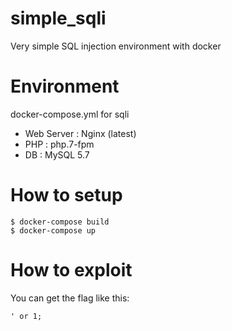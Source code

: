 # simple_sqli

Very simple SQL injection environment with docker

# Environment

docker-compose.yml for sqli

- Web Server : Nginx (latest)
- PHP : php.7-fpm
- DB : MySQL 5.7

# How to setup

```
$ docker-compose build
$ docker-compose up
```

# How to exploit

You can get the flag like this:

```
' or 1;
```